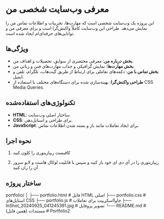 # معرفی وب‌سایت شخصی من

این پروژه یک وب‌سایت شخصی است که مهارت‌ها، تجربیات و اطلاعات تماس من را نمایش می‌دهد. طراحی این وب‌سایت کاملاً واکنش‌گرا است و برای معرفی من و توانایی‌های حرفه‌ای‌ام ایجاد شده است.

## ویژگی‌ها

- **بخش درباره من**: معرفی مختصری از سوابق، تحصیلات و اهداف من.
- **بخش مهارت‌ها**: نمایش گرافیکی و جذاب مهارت‌های فنی و زبانی من.
- **بخش تماس با من**: دکمه‌های تعاملی برای ارتباط از طریق گیت‌هاب، تلگرام، تلفن و ایمیل.
- **طراحی واکنش‌گرا**: بهینه‌سازی شده برای دستگاه‌های مختلف با استفاده از CSS Media Queries.

## تکنولوژی‌های استفاده‌شده

- **HTML**: ساختار اصلی وب‌سایت.
- **CSS**: برای طراحی و استایل‌دهی.
- **JavaScript**: برای ایجاد تعاملات مانند باز و بسته شدن اطلاعات تماس.

## نحوه اجرا

1. کافیست ریپازیتوری را کلون کنید

2. ریپازیتوری را در آی دی ای خود باز کنید و سپس با قابلیت لوکال هاست و لایو سرور آن را ران کنید

## ساختار پروژه

portfolio/
│
├── portfolio.html         # فایل HTML اصلی
├── portfolio.css          # استایل‌های CSS
├── portfolio.js           # جاوااسکریپت برای تعاملات
├── InShot_20240925_041245391.jpg # تصویر پروفایل
└── README.md              # مستندات (همین فایل)
 #   P o r t f o l i o 2 
 
 